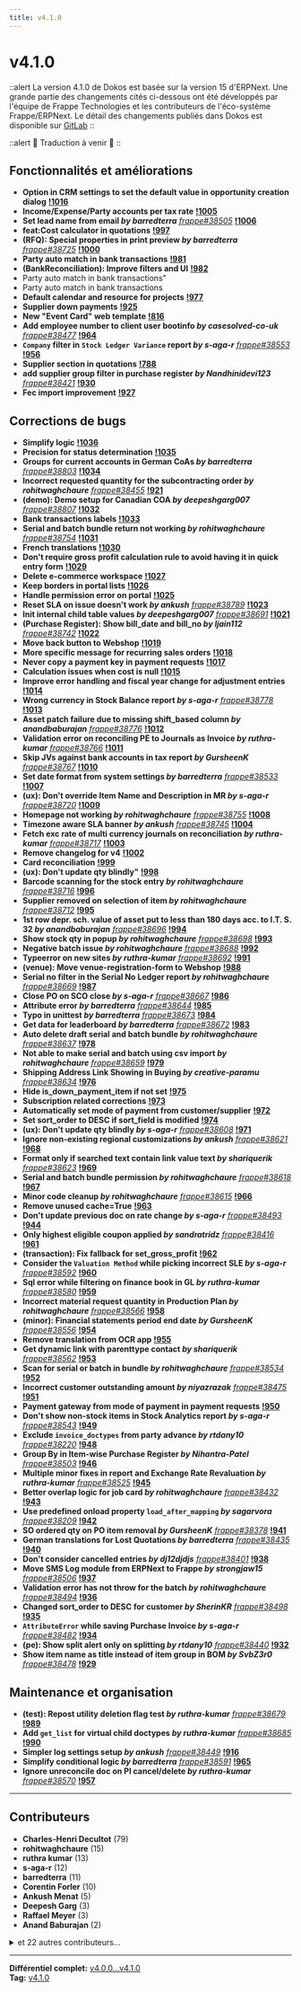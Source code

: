 ```yaml
---
title: v4.1.0
---
```


# v4.1.0


::alert
La version 4.1.0 de Dokos est basée sur la version 15 d'ERPNext.
Une grande partie des changements cités ci-dessous ont été développés par l'équipe de Frappe Technologies et les contributeurs de l'éco-système Frappe/ERPNext.
Le détail des changements publiés dans Dokos est disponible sur [GitLab](https://gitlab.com/dokos/dokos/-/releases)
::

::alert
:construction: Traduction à venir :construction:
::

## Fonctionnalités et améliorations

- **Option in CRM settings to set the default value in opportunity creation dialog** **[!1016](https://gitlab.com/dokos/dokos/-/merge_requests/1016)**
- **Income/Expense/Party accounts per tax rate** **[!1005](https://gitlab.com/dokos/dokos/-/merge_requests/1005)**
- **Set lead name from email _by barredterra_** [_frappe#38505_](https://github.com/frappe/frappe/pull/38505) **[!1006](https://gitlab.com/dokos/dokos/-/merge_requests/1006)**
- **feat:Cost calculator in quotations** **[!997](https://gitlab.com/dokos/dokos/-/merge_requests/997)**
- **(RFQ): Special properties in print preview _by barredterra_** [_frappe#38725_](https://github.com/frappe/frappe/pull/38725) **[!1000](https://gitlab.com/dokos/dokos/-/merge_requests/1000)**
- **Party auto match in bank transactions** **[!981](https://gitlab.com/dokos/dokos/-/merge_requests/981)**
- **(BankReconciliation): Improve filters and UI** **[!982](https://gitlab.com/dokos/dokos/-/merge_requests/982)**
- Party auto match in bank transactions"
- Party auto match in bank transactions
- **Default calendar and resource for projects** **[!977](https://gitlab.com/dokos/dokos/-/merge_requests/977)**
- **Supplier down payments** **[!925](https://gitlab.com/dokos/dokos/-/merge_requests/925)**
- **New "Event Card" web template** **[!816](https://gitlab.com/dokos/dokos/-/merge_requests/816)**
- **Add employee number to client user bootinfo _by casesolved-co-uk_** [_frappe#38477_](https://github.com/frappe/frappe/pull/38477) **[!964](https://gitlab.com/dokos/dokos/-/merge_requests/964)**
- **`Company` filter in `Stock Ledger Variance` report _by s-aga-r_** [_frappe#38553_](https://github.com/frappe/frappe/pull/38553) **[!956](https://gitlab.com/dokos/dokos/-/merge_requests/956)**
- **Supplier section in quotations** **[!788](https://gitlab.com/dokos/dokos/-/merge_requests/788)**
- **add supplier group filter in purchase register _by Nandhinidevi123_** [_frappe#38421_](https://github.com/frappe/frappe/pull/38421) **[!930](https://gitlab.com/dokos/dokos/-/merge_requests/930)**
- **Fec import improvement** **[!927](https://gitlab.com/dokos/dokos/-/merge_requests/927)**

## Corrections de bugs

- **Simplify logic** **[!1036](https://gitlab.com/dokos/dokos/-/merge_requests/1036)**
- **Precision for status determination** **[!1035](https://gitlab.com/dokos/dokos/-/merge_requests/1035)**
- **Groups for current accounts in German CoAs _by barredterra_** [_frappe#38803_](https://github.com/frappe/frappe/pull/38803) **[!1034](https://gitlab.com/dokos/dokos/-/merge_requests/1034)**
- **Incorrect requested quantity for the subcontracting order _by rohitwaghchaure_** [_frappe#38455_](https://github.com/frappe/frappe/pull/38455) **[!921](https://gitlab.com/dokos/dokos/-/merge_requests/921)**
- **(demo): Demo setup for Canadian COA _by deepeshgarg007_** [_frappe#38807_](https://github.com/frappe/frappe/pull/38807) **[!1032](https://gitlab.com/dokos/dokos/-/merge_requests/1032)**
- **Bank transactions labels** **[!1033](https://gitlab.com/dokos/dokos/-/merge_requests/1033)**
- **Serial and batch bundle return not working _by rohitwaghchaure_** [_frappe#38754_](https://github.com/frappe/frappe/pull/38754) **[!1031](https://gitlab.com/dokos/dokos/-/merge_requests/1031)**
- **French translations** **[!1030](https://gitlab.com/dokos/dokos/-/merge_requests/1030)**
- **Don't require gross profit calculation rule to avoid having it in quick entry form** **[!1029](https://gitlab.com/dokos/dokos/-/merge_requests/1029)**
- **Delete e-commerce workspace** **[!1027](https://gitlab.com/dokos/dokos/-/merge_requests/1027)**
- **Keep borders in portal lists** **[!1026](https://gitlab.com/dokos/dokos/-/merge_requests/1026)**
- **Handle permission error on portal** **[!1025](https://gitlab.com/dokos/dokos/-/merge_requests/1025)**
- **Reset SLA on issue doesn't work _by ankush_** [_frappe#38789_](https://github.com/frappe/frappe/pull/38789) **[!1023](https://gitlab.com/dokos/dokos/-/merge_requests/1023)**
- **Init internal child table values _by deepeshgarg007_** [_frappe#38691_](https://github.com/frappe/frappe/pull/38691) **[!1021](https://gitlab.com/dokos/dokos/-/merge_requests/1021)**
- **(Purchase Register): Show bill\_date and bill\_no _by ljain112_** [_frappe#38742_](https://github.com/frappe/frappe/pull/38742) **[!1022](https://gitlab.com/dokos/dokos/-/merge_requests/1022)**
- **Move back button to Webshop** **[!1019](https://gitlab.com/dokos/dokos/-/merge_requests/1019)**
- **More specific message for recurring sales orders** **[!1018](https://gitlab.com/dokos/dokos/-/merge_requests/1018)**
- **Never copy a payment key in payment requests** **[!1017](https://gitlab.com/dokos/dokos/-/merge_requests/1017)**
- **Calculation issues when cost is null** **[!1015](https://gitlab.com/dokos/dokos/-/merge_requests/1015)**
- **Improve error handling and fiscal year change for adjustment entries** **[!1014](https://gitlab.com/dokos/dokos/-/merge_requests/1014)**
- **Wrong currency in Stock Balance report _by s-aga-r_** [_frappe#38778_](https://github.com/frappe/frappe/pull/38778) **[!1013](https://gitlab.com/dokos/dokos/-/merge_requests/1013)**
- **Asset patch failure due to missing shift\_based column _by anandbaburajan_** [_frappe#38776_](https://github.com/frappe/frappe/pull/38776) **[!1012](https://gitlab.com/dokos/dokos/-/merge_requests/1012)**
- **Validation error on reconciling PE to Journals as Invoice _by ruthra-kumar_** [_frappe#38766_](https://github.com/frappe/frappe/pull/38766) **[!1011](https://gitlab.com/dokos/dokos/-/merge_requests/1011)**
- **Skip JVs against bank accounts in tax report _by GursheenK_** [_frappe#38767_](https://github.com/frappe/frappe/pull/38767) **[!1010](https://gitlab.com/dokos/dokos/-/merge_requests/1010)**
- **Set date format from system settings _by barredterra_** [_frappe#38533_](https://github.com/frappe/frappe/pull/38533) **[!1007](https://gitlab.com/dokos/dokos/-/merge_requests/1007)**
- **(ux): Don't override Item Name and Description in MR _by s-aga-r_** [_frappe#38720_](https://github.com/frappe/frappe/pull/38720) **[!1009](https://gitlab.com/dokos/dokos/-/merge_requests/1009)**
- **Homepage not working _by rohitwaghchaure_** [_frappe#38755_](https://github.com/frappe/frappe/pull/38755) **[!1008](https://gitlab.com/dokos/dokos/-/merge_requests/1008)**
- **Timezone aware SLA banner _by ankush_** [_frappe#38745_](https://github.com/frappe/frappe/pull/38745) **[!1004](https://gitlab.com/dokos/dokos/-/merge_requests/1004)**
- **Fetch exc rate of multi currency journals on reconciliation _by ruthra-kumar_** [_frappe#38717_](https://github.com/frappe/frappe/pull/38717) **[!1003](https://gitlab.com/dokos/dokos/-/merge_requests/1003)**
- **Remove changelog for v4** **[!1002](https://gitlab.com/dokos/dokos/-/merge_requests/1002)**
- **Card reconciliation** **[!999](https://gitlab.com/dokos/dokos/-/merge_requests/999)**
- **(ux): Don't update qty blindly"** **[!998](https://gitlab.com/dokos/dokos/-/merge_requests/998)**
- **Barcode scanning for the stock entry _by rohitwaghchaure_** [_frappe#38716_](https://github.com/frappe/frappe/pull/38716) **[!996](https://gitlab.com/dokos/dokos/-/merge_requests/996)**
- **Supplier removed on selection of item _by rohitwaghchaure_** [_frappe#38712_](https://github.com/frappe/frappe/pull/38712) **[!995](https://gitlab.com/dokos/dokos/-/merge_requests/995)**
- **1st row depr. sch. value of asset put to less than 180 days acc. to I.T. S. 32 _by anandbaburajan_** [_frappe#38696_](https://github.com/frappe/frappe/pull/38696) **[!994](https://gitlab.com/dokos/dokos/-/merge_requests/994)**
- **Show stock qty in popup _by rohitwaghchaure_** [_frappe#38698_](https://github.com/frappe/frappe/pull/38698) **[!993](https://gitlab.com/dokos/dokos/-/merge_requests/993)**
- **Negative batch issue _by rohitwaghchaure_** [_frappe#38688_](https://github.com/frappe/frappe/pull/38688) **[!992](https://gitlab.com/dokos/dokos/-/merge_requests/992)**
- **Typeerror on new sites _by ruthra-kumar_** [_frappe#38692_](https://github.com/frappe/frappe/pull/38692) **[!991](https://gitlab.com/dokos/dokos/-/merge_requests/991)**
- **(venue): Move venue-registration-form to Webshop** **[!988](https://gitlab.com/dokos/dokos/-/merge_requests/988)**
- **Serial no filter in the Serial No Ledger report _by rohitwaghchaure_** [_frappe#38669_](https://github.com/frappe/frappe/pull/38669) **[!987](https://gitlab.com/dokos/dokos/-/merge_requests/987)**
- **Close PO on SCO close _by s-aga-r_** [_frappe#38667_](https://github.com/frappe/frappe/pull/38667) **[!986](https://gitlab.com/dokos/dokos/-/merge_requests/986)**
- **Attribute error _by barredterra_** [_frappe#38644_](https://github.com/frappe/frappe/pull/38644) **[!985](https://gitlab.com/dokos/dokos/-/merge_requests/985)**
- **Typo in unittest _by barredterra_** [_frappe#38673_](https://github.com/frappe/frappe/pull/38673) **[!984](https://gitlab.com/dokos/dokos/-/merge_requests/984)**
- **Get data for leaderboard _by barredterra_** [_frappe#38672_](https://github.com/frappe/frappe/pull/38672) **[!983](https://gitlab.com/dokos/dokos/-/merge_requests/983)**
- **Auto delete draft serial and batch bundle _by rohitwaghchaure_** [_frappe#38637_](https://github.com/frappe/frappe/pull/38637) **[!978](https://gitlab.com/dokos/dokos/-/merge_requests/978)**
- **Not able to make serial and batch using csv import _by rohitwaghchaure_** [_frappe#38659_](https://github.com/frappe/frappe/pull/38659) **[!979](https://gitlab.com/dokos/dokos/-/merge_requests/979)**
- **Shipping Address Link Showing in Buying _by creative-paramu_** [_frappe#38634_](https://github.com/frappe/frappe/pull/38634) **[!976](https://gitlab.com/dokos/dokos/-/merge_requests/976)**
- **Hide is\_down\_payment\_item if not set** **[!975](https://gitlab.com/dokos/dokos/-/merge_requests/975)**
- **Subscription related corrections** **[!973](https://gitlab.com/dokos/dokos/-/merge_requests/973)**
- **Automatically set mode of payment from customer/supplier** **[!972](https://gitlab.com/dokos/dokos/-/merge_requests/972)**
- **Set sort\_order to DESC if sort\_field is modified** **[!974](https://gitlab.com/dokos/dokos/-/merge_requests/974)**
- **(ux): Don't update qty blindly _by s-aga-r_** [_frappe#38608_](https://github.com/frappe/frappe/pull/38608) **[!971](https://gitlab.com/dokos/dokos/-/merge_requests/971)**
- **Ignore non-existing regional customizations _by ankush_** [_frappe#38621_](https://github.com/frappe/frappe/pull/38621) **[!968](https://gitlab.com/dokos/dokos/-/merge_requests/968)**
- **Format only if searched text contain link value text _by shariquerik_** [_frappe#38623_](https://github.com/frappe/frappe/pull/38623) **[!969](https://gitlab.com/dokos/dokos/-/merge_requests/969)**
- **Serial and batch bundle permission _by rohitwaghchaure_** [_frappe#38618_](https://github.com/frappe/frappe/pull/38618) **[!967](https://gitlab.com/dokos/dokos/-/merge_requests/967)**
- **Minor code cleanup _by rohitwaghchaure_** [_frappe#38615_](https://github.com/frappe/frappe/pull/38615) **[!966](https://gitlab.com/dokos/dokos/-/merge_requests/966)**
- **Remove unused cache=True** **[!963](https://gitlab.com/dokos/dokos/-/merge_requests/963)**
- **Don't update previous doc on rate change _by s-aga-r_** [_frappe#38493_](https://github.com/frappe/frappe/pull/38493) **[!944](https://gitlab.com/dokos/dokos/-/merge_requests/944)**
- **Only highest eligible coupon applied _by sandratridz_** [_frappe#38416_](https://github.com/frappe/frappe/pull/38416) **[!961](https://gitlab.com/dokos/dokos/-/merge_requests/961)**
- **(transaction): Fix fallback for set\_gross\_profit** **[!962](https://gitlab.com/dokos/dokos/-/merge_requests/962)**
- **Consider the `Valuation Method` while picking incorrect SLE _by s-aga-r_** [_frappe#38592_](https://github.com/frappe/frappe/pull/38592) **[!960](https://gitlab.com/dokos/dokos/-/merge_requests/960)**
- **Sql error while filtering on finance book in GL _by ruthra-kumar_** [_frappe#38580_](https://github.com/frappe/frappe/pull/38580) **[!959](https://gitlab.com/dokos/dokos/-/merge_requests/959)**
- **Incorrect material request quantity in Production Plan _by rohitwaghchaure_** [_frappe#38566_](https://github.com/frappe/frappe/pull/38566) **[!958](https://gitlab.com/dokos/dokos/-/merge_requests/958)**
- **(minor): Financial statements period end date _by GursheenK_** [_frappe#38556_](https://github.com/frappe/frappe/pull/38556) **[!954](https://gitlab.com/dokos/dokos/-/merge_requests/954)**
- **Remove translation from OCR app** **[!955](https://gitlab.com/dokos/dokos/-/merge_requests/955)**
- **Get dynamic link with parenttype contact _by shariquerik_** [_frappe#38562_](https://github.com/frappe/frappe/pull/38562) **[!953](https://gitlab.com/dokos/dokos/-/merge_requests/953)**
- **Scan for serial or batch in bundle _by rohitwaghchaure_** [_frappe#38534_](https://github.com/frappe/frappe/pull/38534) **[!952](https://gitlab.com/dokos/dokos/-/merge_requests/952)**
- **Incorrect customer outstanding amount _by niyazrazak_** [_frappe#38475_](https://github.com/frappe/frappe/pull/38475) **[!951](https://gitlab.com/dokos/dokos/-/merge_requests/951)**
- **Payment gateway from mode of payment in payment requests** **[!950](https://gitlab.com/dokos/dokos/-/merge_requests/950)**
- **Don't show non-stock items in Stock Analytics report _by s-aga-r_** [_frappe#38543_](https://github.com/frappe/frappe/pull/38543) **[!949](https://gitlab.com/dokos/dokos/-/merge_requests/949)**
- **Exclude `invoice_doctypes` from party advance _by rtdany10_** [_frappe#38220_](https://github.com/frappe/frappe/pull/38220) **[!948](https://gitlab.com/dokos/dokos/-/merge_requests/948)**
- **Group By in Item-wise Purchase Register _by Nihantra-Patel_** [_frappe#38503_](https://github.com/frappe/frappe/pull/38503) **[!946](https://gitlab.com/dokos/dokos/-/merge_requests/946)**
- **Multiple minor fixes in report and Exchange Rate Revaluation _by ruthra-kumar_** [_frappe#38525_](https://github.com/frappe/frappe/pull/38525) **[!945](https://gitlab.com/dokos/dokos/-/merge_requests/945)**
- **Better overlap logic for job card _by rohitwaghchaure_** [_frappe#38432_](https://github.com/frappe/frappe/pull/38432) **[!943](https://gitlab.com/dokos/dokos/-/merge_requests/943)**
- **Use predefined onload property `load_after_mapping` _by sagarvora_** [_frappe#38209_](https://github.com/frappe/frappe/pull/38209) **[!942](https://gitlab.com/dokos/dokos/-/merge_requests/942)**
- **SO ordered qty on PO item removal _by GursheenK_** [_frappe#38378_](https://github.com/frappe/frappe/pull/38378) **[!941](https://gitlab.com/dokos/dokos/-/merge_requests/941)**
- **German translations for Lost Quotations _by barredterra_** [_frappe#38435_](https://github.com/frappe/frappe/pull/38435) **[!940](https://gitlab.com/dokos/dokos/-/merge_requests/940)**
- **Don't consider cancelled entries _by dj12djdjs_** [_frappe#38401_](https://github.com/frappe/frappe/pull/38401) **[!938](https://gitlab.com/dokos/dokos/-/merge_requests/938)**
- **Move SMS Log module from ERPNext to Frappe _by strongjaw15_** [_frappe#38506_](https://github.com/frappe/frappe/pull/38506) **[!937](https://gitlab.com/dokos/dokos/-/merge_requests/937)**
- **Validation error has not throw for the batch _by rohitwaghchaure_** [_frappe#38494_](https://github.com/frappe/frappe/pull/38494) **[!936](https://gitlab.com/dokos/dokos/-/merge_requests/936)**
- **Changed sort\_order to DESC for customer _by SherinKR_** [_frappe#38498_](https://github.com/frappe/frappe/pull/38498) **[!935](https://gitlab.com/dokos/dokos/-/merge_requests/935)**
- **`AttributeError` while saving Purchase Invoice _by s-aga-r_** [_frappe#38482_](https://github.com/frappe/frappe/pull/38482) **[!934](https://gitlab.com/dokos/dokos/-/merge_requests/934)**
- **(pe): Show split alert only on splitting _by rtdany10_** [_frappe#38440_](https://github.com/frappe/frappe/pull/38440) **[!932](https://gitlab.com/dokos/dokos/-/merge_requests/932)**
- **Show item name as title instead of item group in BOM _by SvbZ3r0_** [_frappe#38478_](https://github.com/frappe/frappe/pull/38478) **[!929](https://gitlab.com/dokos/dokos/-/merge_requests/929)**


## Maintenance et organisation

- **(test): Repost utility deletion flag test _by ruthra-kumar_** [_frappe#38679_](https://github.com/frappe/frappe/pull/38679) **[!989](https://gitlab.com/dokos/dokos/-/merge_requests/989)**
- **Add `get_list` for virtual child doctypes _by ruthra-kumar_** [_frappe#38685_](https://github.com/frappe/frappe/pull/38685) **[!990](https://gitlab.com/dokos/dokos/-/merge_requests/990)**
- **Simpler log settings setup _by ankush_** [_frappe#38449_](https://github.com/frappe/frappe/pull/38449) **[!916](https://gitlab.com/dokos/dokos/-/merge_requests/916)**
- **Simplify conditional logic _by barredterra_** [_frappe#38591_](https://github.com/frappe/frappe/pull/38591) **[!965](https://gitlab.com/dokos/dokos/-/merge_requests/965)**
- **Ignore unreconcile doc on PI cancel/delete _by ruthra-kumar_** [_frappe#38570_](https://github.com/frappe/frappe/pull/38570) **[!957](https://gitlab.com/dokos/dokos/-/merge_requests/957)**


---

## Contributeurs

- **Charles-Henri Decultot** (79)
- **rohitwaghchaure** (15)
- **ruthra kumar** (13)
- **s-aga-r** (12)
- **barredterra** (11)
- **Corentin Forler** (10)
- **Ankush Menat** (5)
- **Deepesh Garg** (3)
- **Raffael Meyer** (3)
- **Anand Baburajan** (2)

<details><summary>et 22 autres contributeurs...</summary>

- Dany Robert
- Devin Slauenwhite
- Gursheen Anand
- Shariq Ansari
- Antoine
- Corin Wenger
- Gughan Ravikumar
- Gursheen Kaur Anand
- NIYAZ RAZAK
- NandhiniDevi
- Nihantra C. Patel
- Richard Case
- Rohit Waghchaure
- Sagar Vora
- Sherin KR
- creative-paramu
- ljain112
- sandratridz

</details>

---

**Différentiel complet:** [v4.0.0...v4.1.0](https://gitlab.com/dokos/dokos/-/compare/v4.0.0...v4.1.0)  
**Tag:** [v4.1.0](https://gitlab.com/dokos/dokos/-/tags/v4.1.0) 